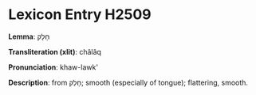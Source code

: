 # Lexicon Entry H2509

**Lemma**: חָלָק

**Transliteration (xlit)**: châlâq

**Pronunciation**: khaw-lawk'

**Description**:
from חָלַק; smooth (especially of tongue); flattering, smooth.
